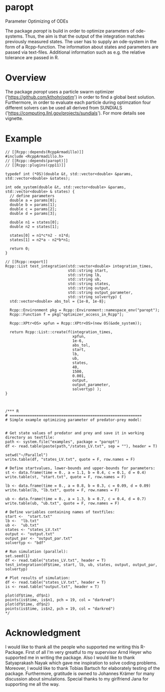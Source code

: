 # paropt

Parameter Optimizing of ODEs

The package *paropt* is build in order to optimize parameters of ode-systems. Thus, the aim is that the output of the integration matches previously measured states. The user has to supply an ode-system in the form of a Rcpp-function. The information about states and parameters are passed via text-files. Additional information such as e.g. the relative tolerance are passed in R.

# Overview

The package *paropt* uses a particle swarm optimizer ('https://github.com/kthohr/optim') in order to find a global best solution. Furthermore, in order to evaluate each particle during optimzation four different solvers can be used all derived from SUNDIALS ('https://computing.llnl.gov/projects/sundials'). For more details see vignette. 

# Example

```Rcpp
// [[Rcpp::depends(RcppArmadillo)]]
#include <RcppArmadillo.h>
// [[Rcpp::depends(paropt)]]
// [[Rcpp::plugins(cpp11)]]

typedef int (*OS)(double &t, std::vector<double> &params, std::vector<double> &states);

int ode_system(double &t, std::vector<double> &params, std::vector<double> & states) {
  // define parameters
  double a = params[0];
  double b = params[1];
  double c = params[2];
  double d = params[3];
  
  double n1 = states[0];
  double n2 = states[1];
  
  states[0] = n1*c*n2 - n1*d;
  states[1] = n2*a - n2*b*n1;
  
  return 0;
}

// [[Rcpp::export]]
Rcpp::List test_integration(std::vector<double> integration_times,
                            std::string start,
                            std::string lb,
                            std::string ub,
                            std::string states,
                            std::string output,
                            std::string output_parameter,
                            std::string solvertyp) {
  std::vector<double> abs_tol = {1e-8, 1e-8};
  
  Rcpp::Environment pkg = Rcpp::Environment::namespace_env("paropt");
  Rcpp::Function f = pkg["optimizer_access_in_Rcpp"];
  
  Rcpp::XPtr<OS> xpfun = Rcpp::XPtr<OS>(new OS(&ode_system));
  
  return Rcpp::List::create(f(integration_times,
                              xpfun,
                              1e-6,
                              abs_tol,
                              start,
                              lb,
                              ub,
                              states,
                              40,
                              1500,
                              0.001,
                              output,
                              output_parameter,
                              solvertyp) );
}



/*** R
# ===========================================================
# Simple example optimizing parameter of predator-prey model:


# Get state values of predator and prey and save it in working directory as textfile:
path <- system.file("examples", package = "paropt")
df <- read.table(paste(path,"/states_LV.txt", sep = ""), header = T)

setwd("~/Parallel")
write.table(df, "states_LV.txt", quote = F, row.names = F)

# Define startvalues, lower-bounds and upper-bounds for parameters:
st <- data.frame(time = 0., a = 1.1, b = 0.4, c = 0.1, d = 0.4)
write.table(st, "start.txt", quote = F, row.names = F)

lb <- data.frame(time = 0., a = 0.8, b = 0.3, c = 0.09, d = 0.09)
write.table(lb, "lb.txt", quote = F, row.names = F)

ub <- data.frame(time = 0., a = 1.3, b = 0.7, c = 0.4, d = 0.7)
write.table(ub, "ub.txt", quote = F, row.names = F)

# Define variables containing names of textfiles:
start <-  "start.txt"
lb <-  "lb.txt"
ub <-  "ub.txt"
states <- "states_LV.txt"
output <- "output.txt"
output_par <- "output_par.txt"
solvertyp <- "bdf"

# Run simulation (parallel):
set.seed(1)
df <- read.table("states_LV.txt", header = T)
test_integration(df$time, start, lb, ub, states, output, output_par, solvertyp)

# Plot results of simulation:
df <- read.table("states_LV.txt", header = T)
is <- read.table("output.txt", header = T)

plot(df$time, df$n1)
points(is$time, is$n1, pch = 19, col = "darkred")
plot(df$time, df$n2)
points(is$time, is$n2, pch = 19, col = "darkred")
*/
```


# Acknowledgment

I would like to thank all the people who supported me writing this R-Package.
First of all I'm very greatful to my supervisor Arnd Heyer who supported me in writing the package.
Also I would like to thank Satyaprakash Nayak which gave me inspiration to solve coding problems.
Moreover, I would like to thank Tobias Bartsch for elaborately testing of the package.
Furthermore, gratitude is owned to Johannes Krämer for many discussion about simulations. 
Special thanks to my girlfriend Jana for supporting me all the way.

